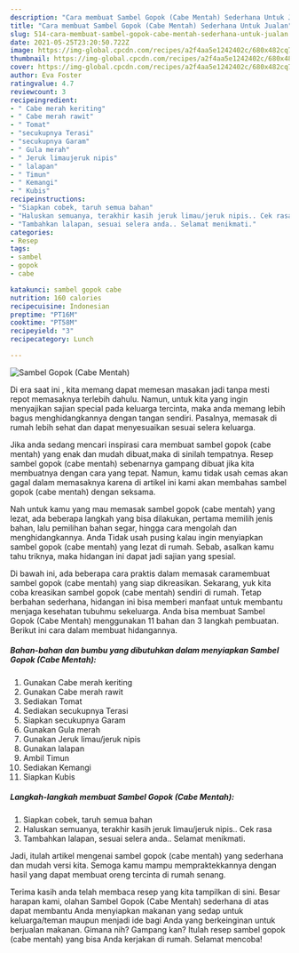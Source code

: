 ```yaml
---
description: "Cara membuat Sambel Gopok (Cabe Mentah) Sederhana Untuk Jualan"
title: "Cara membuat Sambel Gopok (Cabe Mentah) Sederhana Untuk Jualan"
slug: 514-cara-membuat-sambel-gopok-cabe-mentah-sederhana-untuk-jualan
date: 2021-05-25T23:20:50.722Z
image: https://img-global.cpcdn.com/recipes/a2f4aa5e1242402c/680x482cq70/sambel-gopok-cabe-mentah-foto-resep-utama.jpg
thumbnail: https://img-global.cpcdn.com/recipes/a2f4aa5e1242402c/680x482cq70/sambel-gopok-cabe-mentah-foto-resep-utama.jpg
cover: https://img-global.cpcdn.com/recipes/a2f4aa5e1242402c/680x482cq70/sambel-gopok-cabe-mentah-foto-resep-utama.jpg
author: Eva Foster
ratingvalue: 4.7
reviewcount: 3
recipeingredient:
- " Cabe merah keriting"
- " Cabe merah rawit"
- " Tomat"
- "secukupnya Terasi"
- "secukupnya Garam"
- " Gula merah"
- " Jeruk limaujeruk nipis"
- " lalapan"
- " Timun"
- " Kemangi"
- " Kubis"
recipeinstructions:
- "Siapkan cobek, taruh semua bahan"
- "Haluskan semuanya, terakhir kasih jeruk limau/jeruk nipis.. Cek rasa"
- "Tambahkan lalapan, sesuai selera anda.. Selamat menikmati."
categories:
- Resep
tags:
- sambel
- gopok
- cabe

katakunci: sambel gopok cabe 
nutrition: 160 calories
recipecuisine: Indonesian
preptime: "PT16M"
cooktime: "PT58M"
recipeyield: "3"
recipecategory: Lunch

---
```



![Sambel Gopok (Cabe Mentah)](https://img-global.cpcdn.com/recipes/a2f4aa5e1242402c/680x482cq70/sambel-gopok-cabe-mentah-foto-resep-utama.jpg)

Di era  saat ini , kita memang dapat memesan masakan jadi tanpa mesti repot memasaknya terlebih dahulu. Namun, untuk kita yang ingin menyajikan sajian special pada keluarga tercinta, maka anda memang lebih bagus menghidangkannya dengan tangan sendiri. Pasalnya, memasak di rumah lebih sehat dan dapat menyesuaikan sesuai selera keluarga.

Jika anda sedang mencari inspirasi cara membuat sambel gopok (cabe mentah) yang enak dan mudah dibuat,maka di sinilah tempatnya. Resep sambel gopok (cabe mentah)  sebenarnya gampang dibuat jika kita membuatnya dengan cara yang tepat. Namun, kamu tidak usah cemas akan gagal dalam memasaknya 
karena di artikel ini kami akan membahas sambel gopok (cabe mentah) dengan seksama.  



Nah untuk kamu yang mau memasak sambel gopok (cabe mentah) yang lezat, ada beberapa langkah yang bisa dilakukan, pertama memilih jenis bahan, lalu pemilihan bahan segar, hingga cara mengolah dan menghidangkannya. Anda Tidak usah pusing kalau ingin menyiapkan sambel gopok (cabe mentah) yang lezat di rumah. Sebab, asalkan kamu  tahu triknya, maka hidangan ini dapat jadi sajian yang spesial.

Di bawah ini, ada beberapa cara praktis  dalam memasak caramembuat sambel gopok (cabe mentah) yang siap dikreasikan. Sekarang, yuk kita coba kreasikan sambel gopok (cabe mentah) sendiri di rumah. Tetap berbahan sederhana, hidangan ini bisa memberi manfaat untuk membantu menjaga kesehatan tubuhmu sekeluarga. Anda bisa membuat Sambel Gopok (Cabe Mentah) menggunakan 11 bahan dan 3 langkah pembuatan. Berikut ini cara dalam membuat hidangannya.

<!--inarticleads1-->

##### Bahan-bahan dan bumbu yang dibutuhkan dalam menyiapkan Sambel Gopok (Cabe Mentah):

1. Gunakan  Cabe merah keriting
1. Gunakan  Cabe merah rawit
1. Sediakan  Tomat
1. Sediakan secukupnya Terasi
1. Siapkan secukupnya Garam
1. Gunakan  Gula merah
1. Gunakan  Jeruk limau/jeruk nipis
1. Gunakan  lalapan
1. Ambil  Timun
1. Sediakan  Kemangi
1. Siapkan  Kubis




<!--inarticleads2-->

##### Langkah-langkah membuat Sambel Gopok (Cabe Mentah):

1. Siapkan cobek, taruh semua bahan
1. Haluskan semuanya, terakhir kasih jeruk limau/jeruk nipis.. Cek rasa
1. Tambahkan lalapan, sesuai selera anda.. Selamat menikmati.




Jadi, itulah artikel mengenai  sambel gopok (cabe mentah)  yang sederhana dan mudah versi kita. Semoga kamu mampu mempraktekkannya dengan hasil yang dapat membuat oreng tercinta di rumah senang. 

Terima kasih anda telah membaca resep yang kita tampilkan di sini. Besar harapan kami, olahan  Sambel Gopok (Cabe Mentah) sederhana di atas dapat membantu Anda menyiapkan makanan yang sedap untuk keluarga/teman maupun menjadi ide bagi Anda yang berkeinginan untuk berjualan makanan. Gimana nih? Gampang kan? Itulah resep sambel gopok (cabe mentah) yang bisa Anda kerjakan di rumah. Selamat mencoba!

